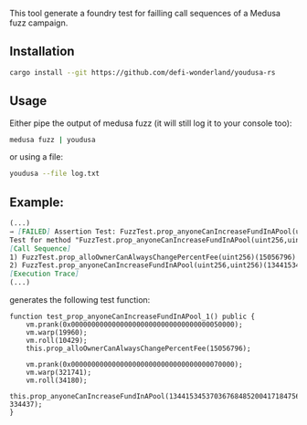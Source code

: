 This tool generate a foundry test for failling call sequences of a Medusa fuzz campaign.

## Installation
```bash
cargo install --git https://github.com/defi-wonderland/youdusa-rs
```

## Usage
Either pipe the output of medusa fuzz (it will still log it to your console too):
```bash
medusa fuzz | youdusa
```

or using a file:
```bash
youdusa --file log.txt
```

## Example:
```markdown
(...)
⇾ [FAILED] Assertion Test: FuzzTest.prop_anyoneCanIncreaseFundInAPool(uint256,uint256)
Test for method "FuzzTest.prop_anyoneCanIncreaseFundInAPool(uint256,uint256)" resulted in an assertion failure after the following call sequence:
[Call Sequence]
1) FuzzTest.prop_alloOwnerCanAlwaysChangePercentFee(uint256)(15056796) (block=10429, time=19960, gas=12500000, gasprice=1, value=0, sender=0x0000000000000000000000000000000000050000)
2) FuzzTest.prop_anyoneCanIncreaseFundInAPool(uint256,uint256)(13441534537036768485200417184756697876915712920751763869415731560796441041418, 334437) (block=34180, time=321741, gas=12500000, gasprice=1, value=0, sender=0x0000000000000000000000000000000000070000)
[Execution Trace]
(...)
```

generates the following test function:
```solidity
function test_prop_anyoneCanIncreaseFundInAPool_1() public {
    vm.prank(0x0000000000000000000000000000000000050000);
    vm.warp(19960);
    vm.roll(10429);
    this.prop_alloOwnerCanAlwaysChangePercentFee(15056796);

    vm.prank(0x0000000000000000000000000000000000070000);
    vm.warp(321741);
    vm.roll(34180);
    this.prop_anyoneCanIncreaseFundInAPool(13441534537036768485200417184756697876915712920751763869415731560796441041418, 334437);
}
```

